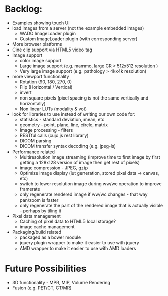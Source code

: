 Backlog:
========
 * Examples showing touch UI
 * load images from a server (not the example embedded images)
   * WADO ImageLoader plugin
   * Custom ImageLoader plugin (with corresponding server)
 * More browser platforms
 * Cine clip support via HTML5 video tag
 * Image support
    * color image support
    * Large image support (e.g. mammo, large CR > 512x512 resolution )
    * Very large image support (e.g. pathology > 4kx4k resolution)
 * more viewport functionality
     * Rotation (90, 180, 270, 0)
     * Flip (Horizontal / Vertical)
     * invert
     * non square pixels (pixel spacing is not the same vertically and horizontally)
     * Non linear LUTs (modality & voi)
 * look for libraries to use instead of writing our own code for:
    * statistics - standard deviation, mean, etc
    * geometry - point, plane, line, circle, matrix
    * Image processing - filters
    * RESTful calls (cujo.js rest library)
    * DICOM parsing
    * DICOM transfer syntax decoding (e.g. jpeg-ls)
 * Performance related
   * Multiresolution image streaming (improve time to first image by first getting a 128x128 version of image then get rest of pixels)
   * image compression - JPEG, gzip
   * Optimize image display (lut generation, stored pixel data -> canvas, etc)
   * switch to lower resolution image during ww/wc operation to improve framerate
   * only regenerate rendered image if ww/wc changes - that way pan/zoom is faster
   * only regenerate the part of the rendered image that is actually visible - perhaps by tiling it
 * Pixel data management
     * Caching of pixel data to HTML5 local storage?
     * image cache management
 * Packaging/build related
     * packaged as a bower module
     * jquery plugin wrapper to make it easier to use with jquery
     * AMD wrapper to make it easier to use with AMD loaders

Future Possibilities
=================================
  * 3D functionality - MPR, MIP, Volume Rendering
  * Fusion (e.g. PET/CT, CT/MR)
